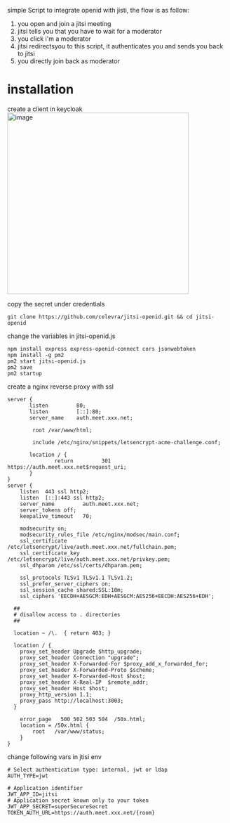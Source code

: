simple Script to integrate openid with jisti, the flow is as follow:
1. you open and join a jitsi meeting
2. jitsi tells you that you have to wait for a moderator
3. you click i'm a moderator
4. jitsi redirectsyou to this script, it authenticates you and sends you back to jitsi
5. you directly join back as moderator

# installation
create a client in keycloak
<img width="413" alt="image" src="https://github.com/celevra/jitsi-openid/assets/232437/d9eafdcd-8293-450d-a420-0843ea0de347">

copy the secret under credentials

```
git clone https://github.com/celevra/jitsi-openid.git && cd jitsi-openid
```
change the variables in jitsi-openid.js

```
npm install express express-openid-connect cors jsonwebtoken
npm install -g pm2
pm2 start jitsi-openid.js
pm2 save
pm2 startup
```

create a nginx reverse proxy with ssl
```
server {
       listen         80;
       listen         [::]:80;
       server_name    auth.meet.xxx.net;

        root /var/www/html;

        include /etc/nginx/snippets/letsencrypt-acme-challenge.conf;

       location / {
               return         301 https://auth.meet.xxx.net$request_uri;
       }
}
server {
    listen  443 ssl http2;
    listen  [::]:443 ssl http2;
    server_name         auth.meet.xxx.net;
    server_tokens off;
    keepalive_timeout   70;

    modsecurity on;
    modsecurity_rules_file /etc/nginx/modsec/main.conf;
    ssl_certificate /etc/letsencrypt/live/auth.meet.xxx.net/fullchain.pem;
    ssl_certificate_key /etc/letsencrypt/live/auth.meet.xxx.net/privkey.pem;
    ssl_dhparam /etc/ssl/certs/dhparam.pem;

    ssl_protocols TLSv1 TLSv1.1 TLSv1.2;
    ssl_prefer_server_ciphers on;
    ssl_session_cache shared:SSL:10m;
    ssl_ciphers 'EECDH+AESGCM:EDH+AESGCM:AES256+EECDH:AES256+EDH';

  ##
  # disallow access to . directories
  ##

  location ~ /\.  { return 403; }

  location / {
    proxy_set_header Upgrade $http_upgrade;
    proxy_set_header Connection "upgrade";
    proxy_set_header X-Forwarded-For $proxy_add_x_forwarded_for;
    proxy_set_header X-Forwarded-Proto $scheme;
    proxy_set_header X-Forwarded-Host $host;
    proxy_set_header X-Real-IP  $remote_addr;
    proxy_set_header Host $host;
    proxy_http_version 1.1;
    proxy_pass http://localhost:3003;
  }

    error_page   500 502 503 504  /50x.html;
    location = /50x.html {
        root   /var/www/status;
    }
}
```

change following vars in jtisi env
```
# Select authentication type: internal, jwt or ldap
AUTH_TYPE=jwt

# Application identifier
JWT_APP_ID=jitsi
# Application secret known only to your token
JWT_APP_SECRET=superSecureSecret
TOKEN_AUTH_URL=https://auth.meet.xxx.net/{room}
```
